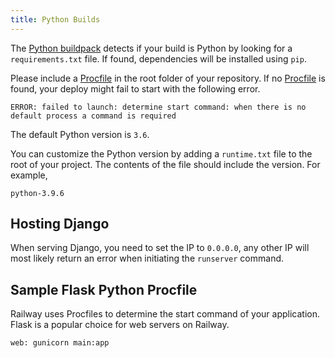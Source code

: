 ```yaml
---
title: Python Builds
---
```


The [Python buildpack](https://github.com/heroku/heroku-buildpack-python)
detects if your build is Python by looking for a `requirements.txt` file. If
found, dependencies will be installed using `pip`.

Please include a [Procfile](/deploy/builds#procfile) in the root folder of your repository. If no [Procfile](/deploy/builds#procfile) is found, your deploy might fail to start with the following error.

```
ERROR: failed to launch: determine start command: when there is no default process a command is required
```

The default Python version is `3.6`.

You can customize the Python version by adding a `runtime.txt` file to the root of your project.
The contents of the file should include the version. For example,

```
python-3.9.6
```

## Hosting Django 

When serving Django, you need to set the IP to `0.0.0.0`, any other IP will most likely return an error when initiating the `runserver` command.

## Sample Flask Python Procfile

Railway uses Procfiles to determine the start command of your application. Flask is a popular choice for web servers on Railway.

```
web: gunicorn main:app
```